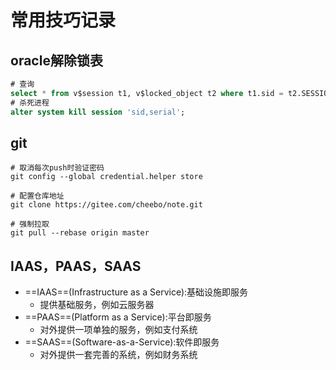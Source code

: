 # 常用技巧记录

## oracle解除锁表

``` sql
# 查询
select * from v$session t1, v$locked_object t2 where t1.sid = t2.SESSION_ID;
# 杀死进程
alter system kill session 'sid,serial';
```

## git

``` shell
# 取消每次push时验证密码
git config --global credential.helper store

# 配置仓库地址
git clone https://gitee.com/cheebo/note.git

# 强制拉取
git pull --rebase origin master
```





## IAAS，PAAS，SAAS

- ==IAAS==(Infrastructure as a Service):基础设施即服务
  - 提供基础服务，例如云服务器
- ==PAAS==(Platform as a Service):平台即服务
  - 对外提供一项单独的服务，例如支付系统
- ==SAAS==(Software-as-a-Service):软件即服务
  - 对外提供一套完善的系统，例如财务系统

